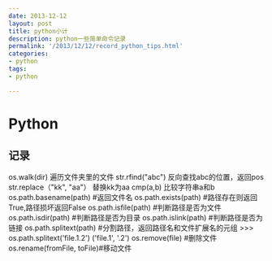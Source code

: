 ```yaml
---
date: 2013-12-12
layout: post
title: python小计
description: python一些简单命令记录
permalink: '/2013/12/12/record_python_tips.html'
categories:
- python
tags:
- python

---
```

# Python
## 记录
os.walk(dir)				遍历文件夹里的文件
str.rfind("abc")			反向查找abc的位置，返回pos
str.replace（"kk", "aa"）	替换kk为aa
cmp(a,b)					比较字符串a和b
os.path.basename(path) 		#返回文件名
os.path.exists(path) 		#路径存在则返回True,路径损坏返回False
os.path.isfile(path)  		#判断路径是否为文件
os.path.isdir(path)  		#判断路径是否为目录
os.path.islink(path)  		#判断路径是否为链接
os.path.splitext(path)  	#分割路径，返回路径名和文件扩展名的元组
							>>> os.path.splitext('file.1.2')
							('file.1', '.2')
os.remove(file)				#删除文件
os.rename(fromFile, toFile)#移动文件
